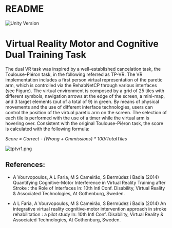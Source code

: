 # README #

![Unity Version](https://img.shields.io/badge/Unity%20Version-4.6-orange.svg)

# Virtual Reality Motor and Cognitive Dual Training Task #
The dual VR task was inspired by a well-established cancelation task, the Toulouse-Piéron task, in the following referred as TP-VR. The VR implementation includes a first person virtual representation of the paretic arm, which is controlled via the RehabNetCP through various interfaces (see Figure). The virtual environment is composed by a grid of 25 tiles with different symbols, navigation arrows at the edge of the screen, a mini-map, and 3 target elements (out of a total of 9) in green. By means of physical movements and the use of different interface technologies, users can control the position of the virtual paretic arm on the screen. The selection of each tile is performed with the use of a timer while the virtual arm is hovering over. Consistent with the original Toulouse-Piéron task, the score is calculated with the following formula:

*Score = Correct - (Wrong + Ommissions) * 100/TotalTiles*

![tptvr1.png](http://i.imgur.com/WW72x4n.png)

## References: ##
* A Vourvopoulos, A L Faria, M S Cameirão, S Bermúdez i Badia (2014)  Quantifying Cognitive-Motor Interference in Virtual Reality Training after Stroke : the Role of Interfaces In: 10th Intl Conf. Disability, Virtual Reality & Associated Technologies, At Gothenburg, Sweden. 

* A L Faria, A Vourvopoulos, M S Cameirão, S Bermúdez i Badia (2014)  An integrative virtual reality cognitive-motor intervention approach in stroke rehabilitation : a pilot study In: 10th Intl Conf. Disability, Virtual Reality & Associated Technologies, At Gothenburg, Sweden.